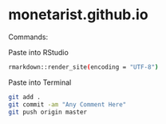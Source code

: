 # monetarist.github.io

Commands:

Paste into RStudio
```bash
rmarkdown::render_site(encoding = "UTF-8")
```

Paste into Terminal
```bash
git add .
git commit -am "Any Comment Here"
git push origin master
```
